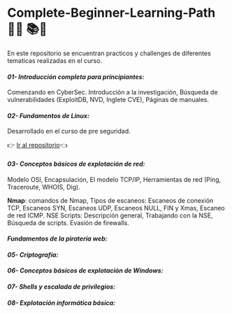 #  Complete-Beginner-Learning-Path   👨‍💻 📚🥈

En este repositorio se encuentran practicos y challenges de diferentes tematicas realizadas en el curso.

#### ***_01- Introducción completa para principiantes:_*** 
Comenzando en CyberSec. Introducción a la investigación, Búsqueda de vulnerabilidades (ExploitDB, NVD, Inglete CVE), 
Páginas de manuales.

#### **_02- Fundamentos de Linux:_** 
Desarrollado en el curso de pre seguridad.

 👉 <a href="https://github.com/manuelpalomeque/Pre-Security-Learning-Path---TryHackMe/tree/main/04-%20Fundamentos%20de%20Linux" 
 target="_blank"> Ir al repositorio</a>👈

#### **_03- Conceptos básicos de explotación de red:_** 
Modelo OSI, Encapsulación, El modelo TCP/IP, Herramientas de red (Ping, Traceroute, WHOIS, Dig).

**Nmap**: comandos de Nmap, Tipos de escaneos: Escaneos de conexión TCP, Escaneos SYN, Escaneos UDP, Escaneos NULL, FIN y 
Xmas, Escaneo de red ICMP. NSE Scripts: Descripción general, Trabajando con la NSE, Búsqueda de scripts. Evasión de 
firewalls.



#### **_Fundamentos de la piratería web:_**

#### **_05- Criptografía:_** 

#### **_06- Conceptos básicos de explotación de Windows:_** 

#### **_07- Shells y escalada de privilegios:_** 

#### **_08- Explotación informática básica:_** 


    
